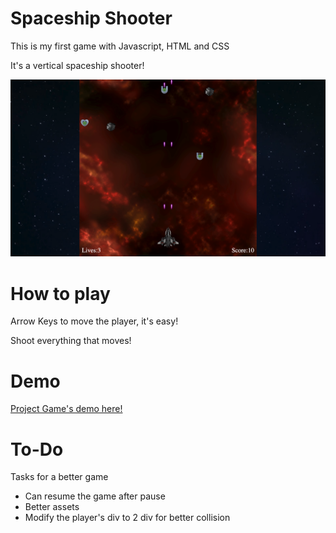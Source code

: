 # Spaceship Shooter

This is my first game with Javascript, HTML and CSS

It's a vertical spaceship shooter!

![Image demo](./Images/image-demo.png)

# How to play

Arrow Keys to move the player, it's easy!

Shoot everything that moves!

# Demo 

[Project Game's demo here!](https://ericveganoguera.github.io/ProjectGame/)

# To-Do

Tasks for a better game

- Can resume the game after pause
- Better assets 
- Modify the player's div to 2 div for better collision
